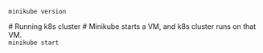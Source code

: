 `minikube version`  

\# Running k8s cluster
\# Minikube starts a VM, and k8s cluster runs on that VM.  
`minikube start`  

